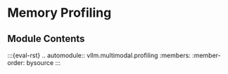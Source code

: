 # Memory Profiling

## Module Contents

:::{eval-rst}
.. automodule:: vllm.multimodal.profiling
    :members:
    :member-order: bysource
:::
